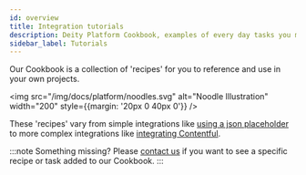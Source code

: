```yaml
---
id: overview
title: Integration tutorials
description: Deity Platform Cookbook, examples of every day tasks you might need to do when building your app.
sidebar_label: Tutorials
---
```


Our Cookbook is a collection of 'recipes' for you to reference and use in your own projects.

<img src="/img/docs/platform/noodles.svg" alt="Noodle Illustration" width="200" style={{margin: '20px 0 40px 0'}} />

These 'recipes' vary from simple integrations like [using a json placeholder](./jsonplaceholder) to more complex integrations like [integrating Contentful](./contentful).

:::note Something missing?
Please [contact us](https://deity.com/contact) if you want to see a specific recipe or task added to our Cookbook.
:::
